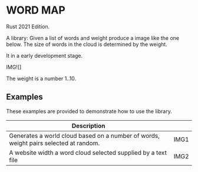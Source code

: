 # WORD MAP

Rust 2021 Edition.

A library: Given a list of words and weight produce a image like the one below. The size of words in the cloud is determined by the weight.

It in a early development stage.

IMG![]

The weight is a number 1..10.

## Examples

These examples are provided to demonstrate how to use the library.

|Description||
|-|-|
|Generates a world cloud based on a number of words, weight pairs  selected at random.  | IMG1 |
| A website width a word cloud selected supplied by a text file  | IMG2 |